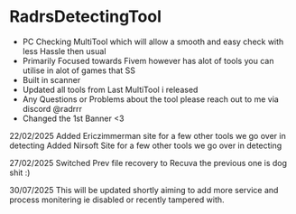# RadrsDetectingTool
- PC Checking MultiTool which will allow a smooth and easy check with less Hassle then usual
- Primarily Focused towards Fivem however has alot of tools you can utilise in alot of games that SS
- Built in scanner
- Updated all tools from Last MultiTool i released
- Any Questions or Problems about the tool please reach out to me via discord @radrrr
- Changed the 1st Banner <3

22/02/2025
Added Ericzimmerman site for a few other tools we go over in detecting 
Added Nirsoft Site for a few other tools we go over in detecting 

27/02/2025
Switched Prev file recovery to Recuva the previous one is dog shit :)

30/07/2025
This will be updated shortly aiming to add more service and process monitering ie disabled or recently tampered with. 
